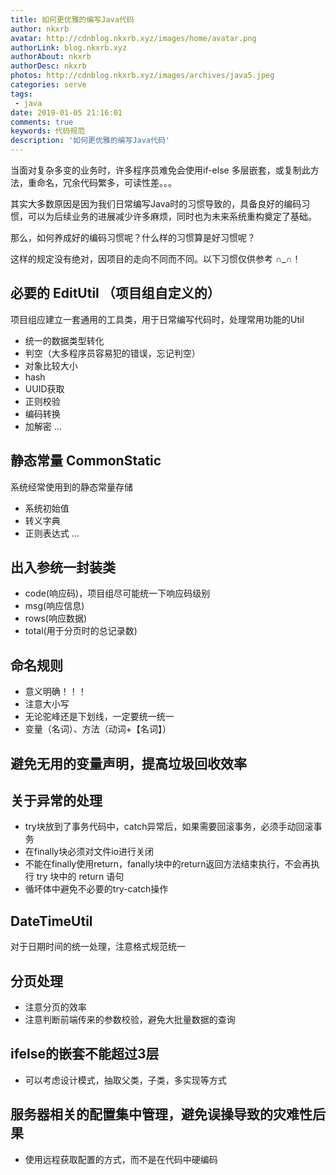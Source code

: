 ```yaml
---
title: 如何更优雅的编写Java代码
author: nkxrb
avatar: http://cdnblog.nkxrb.xyz/images/home/avatar.png
authorLink: blog.nkxrb.xyz
authorAbout: nkxrb
authorDesc: nkxrb
photos: http://cdnblog.nkxrb.xyz/images/archives/java5.jpeg
categories: serve
tags:
 - java
date: 2019-01-05 21:16:01
comments: true
keywords: 代码规范
description: '如何更优雅的编写Java代码'
---
```

当面对复杂多变的业务时，许多程序员难免会使用if-else 多层嵌套，或复制此方法，重命名，冗余代码繁多，可读性差。。。

其实大多数原因是因为我们日常编写Java时的习惯导致的，具备良好的编码习惯，可以为后续业务的进展减少许多麻烦，同时也为未来系统重构奠定了基础。

那么，如何养成好的编码习惯呢？什么样的习惯算是好习惯呢？

这样的规定没有绝对，因项目的走向不同而不同。以下习惯仅供参考 ∩_∩！

## 必要的 EditUtil （项目组自定义的）
项目组应建立一套通用的工具类，用于日常编写代码时，处理常用功能的Util
 - 统一的数据类型转化
 - 判空（大多程序员容易犯的错误，忘记判空）
 - 对象比较大小
 - hash
 - UUID获取
 - 正则校验
 - 编码转换
 - 加解密
 ...

## 静态常量 CommonStatic
系统经常使用到的静态常量存储
 - 系统初始值
 - 转义字典
 - 正则表达式
 ...

## 出入参统一封装类
 - code(响应码)，项目组尽可能统一下响应码级别
 - msg(响应信息)
 - rows(响应数据)
 - total(用于分页时的总记录数)

## 命名规则
 - 意义明确！！！
 - 注意大小写
 - 无论驼峰还是下划线，一定要统一统一
 - 变量（名词）、方法（动词+【名词】）

## 避免无用的变量声明，提高垃圾回收效率

## 关于异常的处理
 - try块放到了事务代码中，catch异常后，如果需要回滚事务，必须手动回滚事务
 - 在finally块必须对文件io进行关闭
 - 不能在finally使用return，fanally块中的return返回方法结束执行，不会再执行 try 块中的 return 语句
 - 循坏体中避免不必要的try-catch操作

## DateTimeUtil
对于日期时间的统一处理，注意格式规范统一

## 分页处理
 - 注意分页的效率
 - 注意判断前端传来的参数校验，避免大批量数据的查询

## ifelse的嵌套不能超过3层
 - 可以考虑设计模式，抽取父类，子类，多实现等方式

## 服务器相关的配置集中管理，避免误操导致的灾难性后果
 - 使用远程获取配置的方式，而不是在代码中硬编码